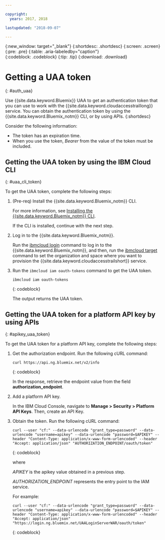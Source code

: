 ```yaml
---

copyright:
  years: 2017, 2018

lastupdated: "2018-09-07"

---
```


{:new_window: target="_blank"}
{:shortdesc: .shortdesc}
{:screen: .screen}
{:pre: .pre}
{:table: .aria-labeledby="caption"}    
{:codeblock: .codeblock}
{:tip: .tip}
{:download: .download}


# Getting a UAA token
{: #auth_uaa}

Use {{site.data.keyword.Bluemix}} UAA to get an authentication token that you can use to work with the {{site.data.keyword.cloudaccesstraillong}} service. You can obtain the authentication token by using the {{site.data.keyword.Bluemix_notm}} CLI, or by using APIs.
{:shortdesc}

Consider the following information:

* The token has an expiration time. 
* When you use the token, *Bearer* from the value of the token must be included.
		
## Getting the UAA token by using the IBM Cloud CLI
{: #uaa_cli_token}

To get the UAA token, complete the following steps:

1. (Pre-req) Install the {{site.data.keyword.Bluemix_notm}} CLI.

   For more information, see [Installing the {{site.data.keyword.Bluemix_notm}} CLI](/docs/cli/reference/ibmcloud/download_cli.html#install_use).
   
   If the CLI is installed, continue with the next step.
    
2. Log in to the {{site.data.keyword.Bluemix_notm}}. 

    Run the [ibmcloud login](/docs/cli/reference/ibmcloud/bx_cli.html#ibmcloud_login) command to log in to the {{site.data.keyword.Bluemix_notm}}, and then, run the [ibmcloud target](/docs/cli/reference/ibmcloud/bx_cli.html#ibmcloud_target) command to set the organization and space where you want to provision the {{site.data.keyword.cloudaccesstrailshort}} service.
	
3. Run the `ibmcloud iam oauth-tokens` command to get the UAA token.

    ```
	ibmcloud iam oauth-tokens
	```
	{: codeblock}
	
	The output returns the UAA token.


	


## Getting the UAA token for a platform API key by using APIs
{: #apikey_uaa_token}

To get the UAA token for a platform API key, complete the following steps:

1. Get the authorization endpoint. Run the following cURL command:

    ```
    curl https://api.ng.bluemix.net/v2/info
    ```
    {: codeblock}

    In the response, retrieve the endpoint value from the field **authorization_endpoint**.

2. Add a platform API key.

    In the IBM Cloud Console, navigate to **Manage > Security > Platform API Keys**.
    Then, create an API Key.

3. Obtain the token. Run the following cURL command:

    ```
    curl --user "cf:" --data-urlencode "grant_type=password" --data-urlencode "username=apikey" --data-urlencode "password=$APIKEY" --header "Content-Type: application/x-www-form-urlencoded" --header "Accept: application/json" "AUTHORIZATION_ENDPOINT/oauth/token"
    ```
    {: codeblock}

    where 
    
    *APIKEY* is the apikey value obtained in a previous step.
    
    *AUTHORIZATION_ENDPOINT* represents the entry point to the IAM service.

    For example:

    ```
    curl --user "cf:" --data-urlencode "grant_type=password" --data-urlencode "username=apikey" --data-urlencode "password=$APIKEY" --header "Content-Type: application/x-www-form-urlencoded" --header "Accept: application/json" "https://login.ng.bluemix.net/UAALoginServerWAR/oauth/token"
    ```
    {: codeblock}


